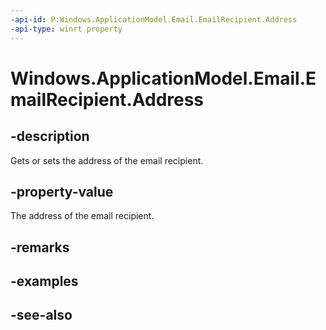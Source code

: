 ```yaml
---
-api-id: P:Windows.ApplicationModel.Email.EmailRecipient.Address
-api-type: winrt property
---
```


<!-- Property syntax
public string Address { get;  set; }
-->

# Windows.ApplicationModel.Email.EmailRecipient.Address

## -description
Gets or sets the address of the email recipient.

## -property-value
The address of the email recipient.

## -remarks

## -examples

## -see-also
